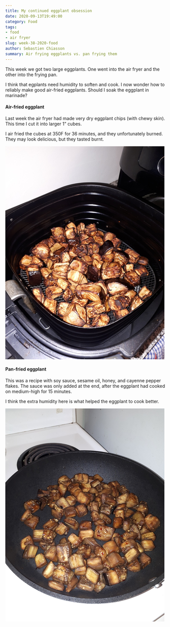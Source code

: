 ```yaml
---
title: My continued eggplant obsession
date: 2020-09-13T19:49:00
category: Food
tags:
- food
- air fryer
slug: week-38-2020-food
author: Sebastien Chiasson
summary: Air frying eggplants vs. pan frying them
---
```


This week we got two large eggplants. One went into the air fryer and the other into the frying pan.

I think that egplants need humidity to soften and cook. I now wonder how to reliably make good air-fried eggplants. Should I soak the eggplant in marinade?

#### Air-fried eggplant

Last week the air fryer had made very dry eggplant chips (with chewy skin). This time I cut it into larger 1" cubes.

I air fried the cubes at 350F for 36 minutes, and they unfortunately burned. They may look delicious, but they tasted burnt.

![Burnt eggplants](images/20200908_180141.jpg)

#### Pan-fried eggplant

This was a recipe with soy sauce, sesame oil, honey, and cayenne pepper flakes. The sauce was only added at the end, after the eggplant had cooked on medium-high for 15 minutes.

I think the extra humidity here is what helped the eggplant to cook better.

![Softer fried eggplant](images/20200908_180151.jpg)
